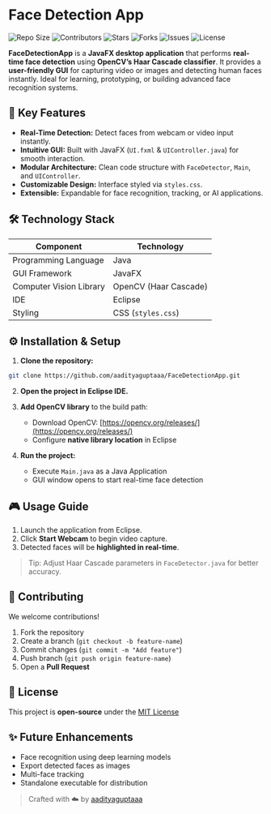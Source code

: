 # Face Detection App 

![Repo Size](https://img.shields.io/github/repo-size/aadityaguptaaa/FaceDetectionApp?color=blue)
![Contributors](https://img.shields.io/github/contributors/aadityaguptaaa/FaceDetectionApp?color=green)
![Stars](https://img.shields.io/github/stars/aadityaguptaaa/FaceDetectionApp?style=social)
![Forks](https://img.shields.io/github/forks/aadityaguptaaa/FaceDetectionApp?style=social)
![Issues](https://img.shields.io/github/issues/aadityaguptaaa/FaceDetectionApp)
![License](https://img.shields.io/github/license/aadityaguptaaa/FaceDetectionApp)



**FaceDetectionApp** is a **JavaFX desktop application** that performs **real-time face detection** using **OpenCV’s Haar Cascade classifier**. It provides a **user-friendly GUI** for capturing video or images and detecting human faces instantly. Ideal for learning, prototyping, or building advanced face recognition systems.  




## 🚀 Key Features
- **Real-Time Detection:** Detect faces from webcam or video input instantly.  
- **Intuitive GUI:** Built with JavaFX (`UI.fxml` & `UIController.java`) for smooth interaction.  
- **Modular Architecture:** Clean code structure with `FaceDetector`, `Main`, and `UIController`.  
- **Customizable Design:** Interface styled via `styles.css`.  
- **Extensible:** Expandable for face recognition, tracking, or AI applications.  




## 🛠️ Technology Stack
| Component | Technology |
|-----------|------------|
| Programming Language | Java |
| GUI Framework | JavaFX |
| Computer Vision Library | OpenCV (Haar Cascade) |
| IDE | Eclipse |
| Styling | CSS (`styles.css`) |





## ⚙️ Installation & Setup
1. **Clone the repository:**  
```bash
git clone https://github.com/aadityaguptaaa/FaceDetectionApp.git
```

2. **Open the project in Eclipse IDE.**

3. **Add OpenCV library** to the build path:  
   - Download OpenCV: [https://opencv.org/releases/](https://opencv.org/releases/)  
   - Configure **native library location** in Eclipse  

4. **Run the project:**  
   - Execute `Main.java` as a Java Application  
   - GUI window opens to start real-time face detection  




## 🎮 Usage Guide
1. Launch the application from Eclipse.  
2. Click **Start Webcam** to begin video capture.  
3. Detected faces will be **highlighted in real-time**.  

> Tip: Adjust Haar Cascade parameters in `FaceDetector.java` for better accuracy.  




## 🤝 Contributing
We welcome contributions!  
1. Fork the repository  
2. Create a branch (`git checkout -b feature-name`)  
3. Commit changes (`git commit -m "Add feature"`)  
4. Push branch (`git push origin feature-name`)  
5. Open a **Pull Request**  






## 📄 License
This project is **open-source** under the [MIT License](LICENSE)




## ✨ Future Enhancements
- Face recognition using deep learning models  
- Export detected faces as images  
- Multi-face tracking  
- Standalone executable for distribution  




> Crafted with ☁️ by [aadityaguptaaa](https://github.com/aadityaguptaaa)
